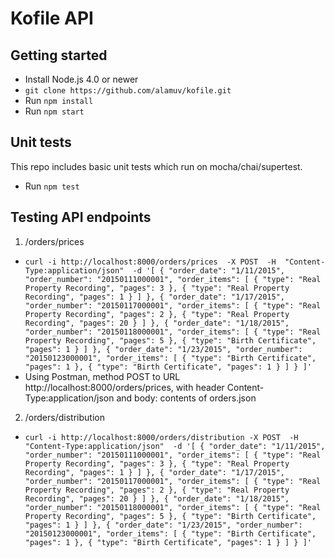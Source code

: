 # Kofile API

## Getting started
- Install Node.js 4.0 or newer
- `git clone https://github.com/alamuv/kofile.git`
- Run `npm install`
- Run `npm start`

## Unit tests
This repo includes basic unit tests which run on  mocha/chai/supertest.
- Run `npm test`

## Testing API endpoints

1) /orders/prices
- `curl -i http://localhost:8000/orders/prices 
  -X POST 
  -H  "Content-Type:application/json" 
  -d '[
  {
    "order_date": "1/11/2015",
    "order_number": "20150111000001",
    "order_items": [
      {
        "type": "Real Property Recording",
        "pages": 3
      },
      {
        "type": "Real Property Recording",
        "pages": 1
      }
    ]
  },
  {
    "order_date": "1/17/2015",
    "order_number": "20150117000001",
    "order_items": [
      {
        "type": "Real Property Recording",
        "pages": 2
      },
      {
        "type": "Real Property Recording",
        "pages": 20
      }
    ]
  },
  {
    "order_date": "1/18/2015",
    "order_number": "20150118000001",
    "order_items": [
      {
        "type": "Real Property Recording",
        "pages": 5
      },
      {
        "type": "Birth Certificate",
        "pages": 1
      }
    ]
  },
  {
    "order_date": "1/23/2015",
    "order_number": "20150123000001",
    "order_items": [
      {
        "type": "Birth Certificate",
        "pages": 1
      },
      {
        "type": "Birth Certificate",
        "pages": 1
      }
    ]
  }
]'`
- Using Postman, method POST to URL http://localhost:8000/orders/prices, with header Content-Type:application/json and body: contents of orders.json

2) /orders/distribution
- `curl -i http://localhost:8000/orders/distribution
  -X POST 
  -H  "Content-Type:application/json" 
  -d '[
  {
    "order_date": "1/11/2015",
    "order_number": "20150111000001",
    "order_items": [
      {
        "type": "Real Property Recording",
        "pages": 3
      },
      {
        "type": "Real Property Recording",
        "pages": 1
      }
    ]
  },
  {
    "order_date": "1/17/2015",
    "order_number": "20150117000001",
    "order_items": [
      {
        "type": "Real Property Recording",
        "pages": 2
      },
      {
        "type": "Real Property Recording",
        "pages": 20
      }
    ]
  },
  {
    "order_date": "1/18/2015",
    "order_number": "20150118000001",
    "order_items": [
      {
        "type": "Real Property Recording",
        "pages": 5
      },
      {
        "type": "Birth Certificate",
        "pages": 1
      }
    ]
  },
  {
    "order_date": "1/23/2015",
    "order_number": "20150123000001",
    "order_items": [
      {
        "type": "Birth Certificate",
        "pages": 1
      },
      {
        "type": "Birth Certificate",
        "pages": 1
      }
    ]
  }
]'`


